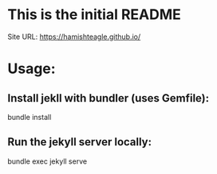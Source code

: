 # This is the initial README
Site URL: https://hamishteagle.github.io/

# Usage:
## Install jekll with bundler (uses Gemfile): 
bundle install

## Run the jekyll server locally:
bundle exec jekyll serve